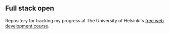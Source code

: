 ## Full stack open

Repository for tracking my progress at The University of Helsinki's [free web development course](https://fullstackopen.com/en/).
